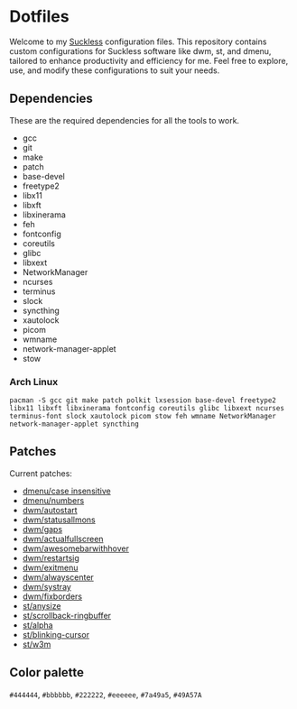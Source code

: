 # Dotfiles

Welcome to my [Suckless](https://suckless.org/) configuration files. This repository contains custom configurations for Suckless software like dwm, st, and dmenu, tailored to enhance productivity and efficiency for me. Feel free to explore, use, and modify these configurations to suit your needs.

## Dependencies

These are the required dependencies for all the tools to work.
- gcc
- git
- make
- patch
- base-devel
- freetype2
- libx11
- libxft
- libxinerama
- feh
- fontconfig
- coreutils
- glibc
- libxext
- NetworkManager
- ncurses
- terminus
- slock
- syncthing
- xautolock
- picom
- wmname
- network-manager-applet
- stow

### Arch Linux
```
pacman -S gcc git make patch polkit lxsession base-devel freetype2 libx11 libxft libxinerama fontconfig coreutils glibc libxext ncurses terminus-font slock xautolock picom stow feh wmname NetworkManager network-manager-applet syncthing
```
## Patches

Current patches:
- [dmenu/case insensitive](https://tools.suckless.org/dmenu/patches/case-insensitive/)
- [dmenu/numbers](https://tools.suckless.org/dmenu/patches/numbers/)
- [dwm/autostart](https://dwm.suckless.org/patches/autostart/)
- [dwm/statusallmons](https://dwm.suckless.org/patches/statusallmons/)
- [dwm/gaps](https://dwm.suckless.org/patches/gaps/)
- [dwm/actualfullscreen](https://dwm.suckless.org/patches/actualfullscreen/)
- [dwm/awesomebarwithhover](https://dwm.suckless.org/patches/awesomebar/)
- [dwm/restartsig](https://dwm.suckless.org/patches/restartsig/)
- [dwm/exitmenu](https://dwm.suckless.org/patches/exitmenu/)
- [dwm/alwayscenter](https://dwm.suckless.org/patches/alwayscenter/)
- [dwm/systray](https://dwm.suckless.org/patches/systray/)
- [dwm/fixborders](https://dwm.suckless.org/patches/alpha/)
- [st/anysize](https://st.suckless.org/patches/anysize/)
- [st/scrollback-ringbuffer](https://st.suckless.org/patches/scrollback/)
- [st/alpha](https://st.suckless.org/patches/alpha/)
- [st/blinking-cursor](https://st.suckless.org/patches/blinking_cursor/)
- [st/w3m](https://st.suckless.org/patches/w3m/)


## Color palette

`#444444`, `#bbbbbb`, `#222222`, `#eeeeee`, `#7a49a5`, `#49A57A`

